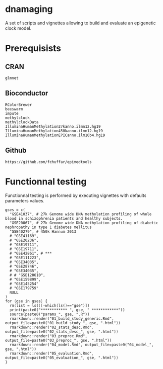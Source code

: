 # dnamaging
A set of scripts and vignettes allowing to build and evaluate an epigenetic clock model.



# Prerequisists

## CRAN

``` 
glmnet

```


## Bioconductor
    
```
RColorBrewer
beeswarm
impute
methylclock
methylclockData
IlluminaHumanMethylation27kanno.ilmn12.hg19
IlluminaHumanMethylation450kanno.ilmn12.hg19
IlluminaHumanMethylationEPICanno.ilm10b4.hg19  
```


  
## Github

```
https://github.com/fchuffar/epimedtools

```

# Functionnal testing

Functionnal testing is performed by executing vignettes with defaults parameters values.

```
gses = c( 
  "GSE41037", # 27k Genome wide DNA methylation profiling of whole blood in schizophrenia patients and healthy subjects.
  "GSE20067", # 27k Genome wide DNA methylation profiling of diabetic nephropathy in type 1 diabetes mellitus
  "GSE40279", # 450k Hannum 2013
  # "GSE41169",
  # "GSE20236",
  # "GSE19711",
  # "GSE19711",
  # "GSE42861", # ***
  # "GSE111223",
  # "GSE34035",
  # "GSE28746",
  # "GSE34035",
  # # "GSE120610",
  # "GSE159899",
  # "GSE145254"
  # "GSE179759"
  NULL
)
for (gse in gses) {
  rm(list = ls()[-which(ls()=="gse")])
  print(paste0("************ ", gse, " ************"))
  source(paste0("params_", gse, ".R"))
  rmarkdown::render("01_build_study_generic.Rmd", output_file=paste0("01_build_study_", gse, ".html"))    
  rmarkdown::render("02_stats_desc.Rmd", output_file=paste0("02_stats_desc_", gse, ".html"))    
  rmarkdown::render("03_preproc.Rmd", output_file=paste0("03_preproc_", gse, ".html"))    
  rmarkdown::render("04_model.Rmd", output_file=paste0("04_model_", gse, ".html"))
  rmarkdown::render("05_evaluation.Rmd", output_file=paste0("05_evaluation_", gse, ".html"))
}

```
